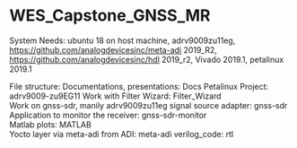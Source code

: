 # WES_Capstone_GNSS_MR

System Needs: ubuntu 18 on host machine, adrv9009zu11eg, https://github.com/analogdevicesinc/meta-adi 2019_R2, https://github.com/analogdevicesinc/hdl 2019_r2, Vivado 2019.1, petalinux 2019.1

File structure:
Documentations, presentations: Docs
Petalinux Project: adrv9009-zu9EG11 
Work with Filter Wizard: Filter_Wizard  
Work on gnss-sdr, manily adrv9009zu11eg signal source adapter: gnss-sdr  
Application to monitor the receiver: gnss-sdr-monitor  
Matlab plots: MATLAB  
Yocto layer via meta-adi from ADI: meta-adi
verilog_code: rtl
